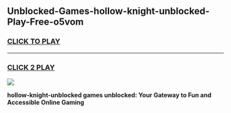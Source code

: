
## Unblocked-Games-hollow-knight-unblocked-Play-Free-o5vom
<h3>
<a href="https://premium76.site?title=hollow-knight-unblocked&ref=24M">CLICK TO PLAY</a></h3>
<hr>

<h3>
<a href="https://premium76.site?title=hollow-knight-unblocked&ref=24M">CLICK 2 PLAY</a>
  
</h3>

<a href="https://premium76.site?title=hollow-knight-unblocked&ref=24M"><img src="https://clearcache.store/games.png"></a>


**hollow-knight-unblocked games unblocked: Your Gateway to Fun and Accessible Online Gaming**
